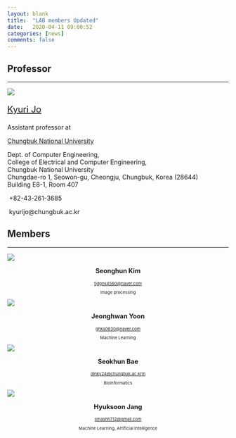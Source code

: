 ```yaml
---
layout: blank
title:  "LAB members Updated"
date:   2020-04-11 09:00:52
categories: [news]
comments: false
---
```


## Professor

***
<div class="prof-container">
	<div class="profile">
	<a href="https://kyurijo.github.io/" target="_blank">
	<img src="https://kyurijo.github.io/images/KyuriJo_round.png">
	</a>
	</div>
	<div>
	<p style="font-size: 20px;"><a href="https://kyurijo.github.io/" target="_blank">Kyuri Jo</a></p>
            <p>Assistant professor at</p>
            <p><a href="http://computer.chungbuk.ac.kr" target="_blank">Chungbuk National University</a></p>
            <p>Dept. of Computer Engineering,<br>
               College of Electrical and Computer Engineering,<br>
               Chungbuk National University<br>
               Chungdae-ro 1, Seowon-gu, Cheongju, Chungbuk, Korea (28644)<br>
               Building E8-1, Room 407</p>
            <p><i class="fa fa-phone"></i>&nbsp;+82-43-261-3685</p>
            <p><i class="fa fa-envelope"></i>&nbsp;kyurijo@chungbuk.ac.kr</p>
	</div>
</div>

## Members

***
<div class="mem-container">
 <div>
<img src="https://github.com/BML-cbnu/BML-cbnu.github.io/raw/master/img/sh1.jpg">
 <p style="font-size: 1.5vw; text-align: center;"><strong>Seonghun Kim</strong></p>
<p style="font-size: 1.0vw; text-align: center;"><i class="fa fa-envelope"></i><a href="mailto:tjdgns4560@naver.com"> tjdgns4560@naver.com</a></p>
<p style="font-size: 1.0vw; text-align: center;">Image processing</p>
</div>
<div>
<img src="https://github.com/BML-cbnu/BML-cbnu.github.io/raw/master/img/jh.jpg">
 <p style="font-size: 1.5vw; text-align: center;"><strong>Jeonghwan Yoon</strong></p>
<p style="font-size: 1.0vw; text-align: center;"><i class="fa fa-envelope"></i><a href="mailto:ghks0630@naver.com"> ghks0630@naver.com</a></p>
<p style="font-size: 1.0vw; text-align: center;">Machine Learning</p>
</div>
 <div>
<img src="https://github.com/BML-cbnu/BML-cbnu.github.io/raw/master/img/sh.jpg">
	 <p style="font-size: 1.5vw; text-align: center;"><strong>Seokhun Bae</strong></p>
<p style="font-size: 1.0vw; text-align: center;"><i class="fa fa-envelope"></i><a href="mailto:dinky24@chungbuk.ac.kr"> dinky24@chungbuk.ac.krm</a></p>
<p style="font-size: 1.0vw; text-align: center;">Bioinformatics</p>
</div>
 <div>
<img src="https://github.com/BML-cbnu/BML-cbnu.github.io/raw/master/img/hs.jpg">
 <p style="font-size: 1.5vw; text-align: center;"><strong>Hyuksoon Jang</strong></p>
<p style="font-size: 1.0vw; text-align: center;"><i class="fa fa-envelope"></i><a href="mailto:smashh712@gmail.com"> smashh712@gmail.com</a></p>
<p style="font-size: 1.0vw; text-align: center;">Machine Learning, Artificial Intelligence</p>
</div>
